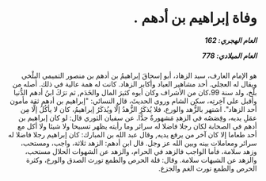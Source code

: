 <h1 dir="rtl">وفاة إبراهيم بن أدهم .</h1>

<h5 dir="rtl">العام الهجري:  162

العام الميلادي: 778

</h5>

<p dir="rtl">هو الإمام العارف، سيد الزهاد، أبو إسحاقَ إبراهيمُ بن أدهم بن منصور التميمي البلْخي ويقال له العجلي. أحد مشاهير العباد وأكابر الزهاد. كانت له همة عالية في ذلك. أصله من بلْخ، ولد سنة 99،كان من الأشراف وكان أبوه كثيرَ المال والخَدَم, ثم ترَكَ ابنُ أدهم الدُّنيا وأقبل على آخِرتِه، سكن الشام وروى الحديثَ، قال النسائي: "إبراهيم بن أدهم ثقة مأمون أحد الزهاد". اشتهر بالزُّهد والورع، فلا يُذكَرُ الزُّهدُ إلَّا ويُذكَرُ إبراهيمُ، كان لا يأكُلُ إلَّا مِن عمَلِ يديه، وقِصَصُه في الزهدِ مَشهورةٌ جدًّا. عن سفيان الثوري قال: لو كان إبراهيم بن أدهم في الصحابة لكان رجلا فاضلا له سرائر وما رأيته يظهر تسبيحا ولا شيئا ولا أكل مع أحد طعاما إلا كان آخر من يرفع يديه, وقال عبد الله بن المبارك: كان إبراهيم رجلا فاضلا له سرائر ومعاملات بينه وبين الله عز وجل. قال ابن أدهم: الزهد ثلاثة، واجب، ومستحب، وزهد سلامة، فأما الواجب فالزهد في الحرام، والزهد عن الشهوات الحلال مستحب، والزهد عن الشبهات سلامة. وقال: قلة الحرص والطمع تورث الصدق والورع، وكثرة الحرص والطمع تورث الغم والجزع.</p></br>
